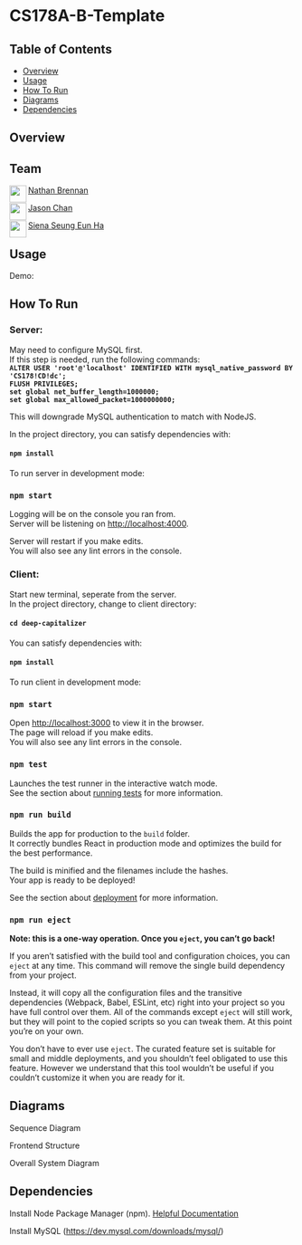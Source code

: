 # CS178A-B-Template

## Table of Contents
- [Overview](#overview)
- [Usage](#usage)
- [How To Run](#how-to-run)
- [Diagrams](#diagrams)
- [Dependencies](#dependencies)

## Overview
<Include project description>

## Team
<a href="https://github.com/GrayGorilla" target="_blank"><img src="https://avatars2.githubusercontent.com/u/43688010?s=400&u=170fcd351efcc42441c6689c3221cabac286f520&v=4" align="left" height="30px">Nathan Brennan </a>

<a href="https://github.com/jalec789" target="_blank"><img src="https://avatars0.githubusercontent.com/u/31293853?s=400&u=7659dcc0cdeeadfe836d2781844b34d80764c5f4&v=4" align="left" height="30px">Jason Chan </a>

<a href="https://github.com/sha021" target="_blank"><img src="https://avatars2.githubusercontent.com/u/43655180?s=400&u=e858756c01f86ccbeae24090f24dc0045d6997d6&v=4" align="left" height="30px">Siena Seung Eun Ha </a>

## Usage
Demo: <Link to youtube video>

<Screenshot of application>

## How To Run 

### Server:

May need to configure MySQL first.<br />
If this step is needed, run the following commands:<br />
**`ALTER USER 'root'@'localhost' IDENTIFIED WITH mysql_native_password BY 'CS178!CD!dc';`<br />
`FLUSH PRIVILEGES;`<br />
`set global net_buffer_length=1000000;`<br />
`set global max_allowed_packet=1000000000;`**

This will downgrade MySQL authentication to match with NodeJS.

In the project directory, you can satisfy dependencies with:

#### `npm install`

To run server in development mode:

### `npm start`

Logging will be on the console you ran from.<br />
Server will be listening on [http://localhost:4000](http://localhost:4000).

Server will restart if you make edits.<br />
You will also see any lint errors in the console.


### Client:

Start new terminal, seperate from the server.<br />
In the project directory, change to client directory:

#### `cd deep-capitalizer`

You can satisfy dependencies with:

#### `npm install`

To run client in development mode:

### `npm start`

Open [http://localhost:3000](http://localhost:3000) to view it in the browser.<br />
The page will reload if you make edits.<br />
You will also see any lint errors in the console.

### `npm test`

Launches the test runner in the interactive watch mode.<br />
See the section about [running tests](https://facebook.github.io/create-react-app/docs/running-tests) for more information.

### `npm run build`

Builds the app for production to the `build` folder.<br />
It correctly bundles React in production mode and optimizes the build for the best performance.

The build is minified and the filenames include the hashes.<br />
Your app is ready to be deployed!

See the section about [deployment](https://facebook.github.io/create-react-app/docs/deployment) for more information.

### `npm run eject`

**Note: this is a one-way operation. Once you `eject`, you can’t go back!**

If you aren’t satisfied with the build tool and configuration choices, you can `eject` at any time. This command will remove the single build dependency from your project.

Instead, it will copy all the configuration files and the transitive dependencies (Webpack, Babel, ESLint, etc) right into your project so you have full control over them. All of the commands except `eject` will still work, but they will point to the copied scripts so you can tweak them. At this point you’re on your own.

You don’t have to ever use `eject`. The curated feature set is suitable for small and middle deployments, and you shouldn’t feel obligated to use this feature. However we understand that this tool wouldn’t be useful if you couldn’t customize it when you are ready for it.


## Diagrams

Sequence Diagram

Frontend Structure


Overall System Diagram

## Dependencies

Install Node Package Manager (npm). [Helpful Documentation](https://www.npmjs.com/get-npm)

Install MySQL (https://dev.mysql.com/downloads/mysql/)


